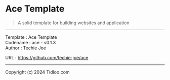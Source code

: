 # Ace Template
> A solid template for building websites and application
---

Template : Ace Template  
Codename : ace - v0.1.3  
Author   : Techie Joe  

URL      : https://github.com/techie-joe/ace  

---

Copyright (c) 2024 Tidloo.com